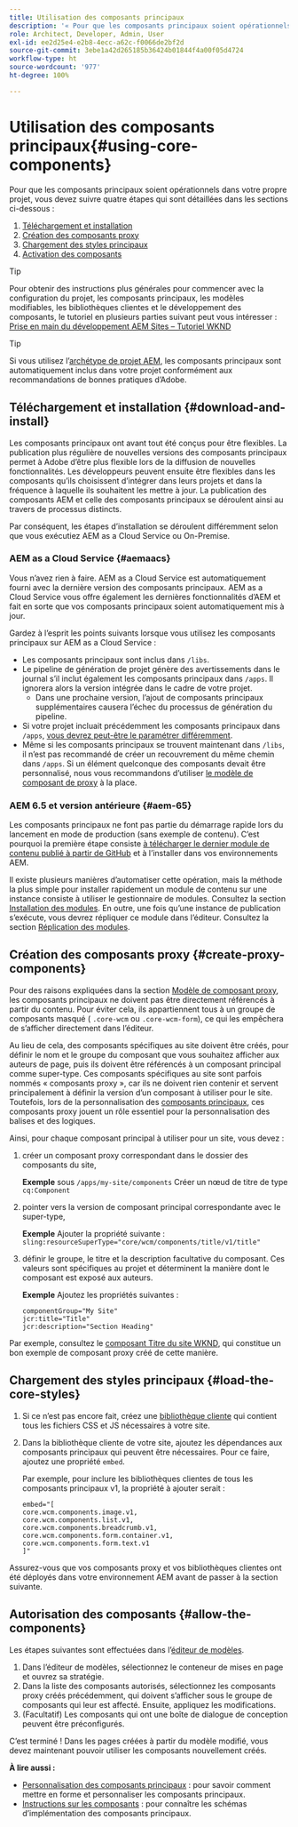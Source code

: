 ```yaml
---
title: Utilisation des composants principaux
description: '« Pour que les composants principaux soient opérationnels dans votre propre projet, suivez les quatre étapes ci-après : téléchargement et installation, création de composants proxy, chargement des styles principaux et autorisation des composants de vos modèles. »'
role: Architect, Developer, Admin, User
exl-id: ee2d25e4-e2b8-4ecc-a62c-f0066de2bf2d
source-git-commit: 3ebe1a42d265185b36424b01844f4a00f05d4724
workflow-type: ht
source-wordcount: '977'
ht-degree: 100%

---
```


# Utilisation des composants principaux{#using-core-components}

Pour que les composants principaux soient opérationnels dans votre propre projet, vous devez suivre quatre étapes qui sont détaillées dans les sections ci-dessous :

1. [Téléchargement et installation](#download-and-install)
1. [Création des composants proxy](#create-proxy-components)
1. [Chargement des styles principaux](#load-the-core-styles)
1. [Activation des composants](#allow-the-components)

>[!TIP]
>
>Pour obtenir des instructions plus générales pour commencer avec la configuration du projet, les composants principaux, les modèles modifiables, les bibliothèques clientes et le développement des composants, le tutoriel en plusieurs parties suivant peut vous intéresser :\
>[Prise en main du développement AEM Sites – Tutoriel WKND](https://docs.adobe.com/content/help/fr-FR/experience-manager-learn/getting-started-wknd-tutorial-develop/overview.html)

>[!TIP]
>
>Si vous utilisez l’[archétype de projet AEM](/help/developing/archetype/overview.md), les composants principaux sont automatiquement inclus dans votre projet conformément aux recommandations de bonnes pratiques d’Adobe.

## Téléchargement et installation {#download-and-install}

Les composants principaux ont avant tout été conçus pour être flexibles. La publication plus régulière de nouvelles versions des composants principaux permet à Adobe d’être plus flexible lors de la diffusion de nouvelles fonctionnalités. Les développeurs peuvent ensuite être flexibles dans les composants qu’ils choisissent d’intégrer dans leurs projets et dans la fréquence à laquelle ils souhaitent les mettre à jour. La publication des composants AEM et celle des composants principaux se déroulent ainsi au travers de processus distincts.

Par conséquent, les étapes d’installation se déroulent différemment selon que vous exécutiez AEM as a Cloud Service ou On-Premise.

### AEM as a Cloud Service {#aemaacs}

Vous n’avez rien à faire. AEM as a Cloud Service est automatiquement fourni avec la dernière version des composants principaux. AEM as a Cloud Service vous offre également les dernières fonctionnalités d’AEM et fait en sorte que vos composants principaux soient automatiquement mis à jour.

Gardez à l’esprit les points suivants lorsque vous utilisez les composants principaux sur AEM as a Cloud Service :

* Les composants principaux sont inclus dans `/libs`.
* Le pipeline de génération de projet génère des avertissements dans le journal s’il inclut également les composants principaux dans `/apps`. Il ignorera alors la version intégrée dans le cadre de votre projet.
   * Dans une prochaine version, l’ajout de composants principaux supplémentaires causera l’échec du processus de génération du pipeline.
* Si votre projet incluait précédemment les composants principaux dans `/apps`, [vous devrez peut-être le paramétrer différemment](/help/developing/overview.md#via-aemaacs).
* Même si les composants principaux se trouvent maintenant dans `/libs`, il n’est pas recommandé de créer un recouvrement du même chemin dans `/apps`. Si un élément quelconque des composants devait être personnalisé, nous vous recommandons d’utiliser [le modèle de composant de proxy](/help/developing/guidelines.md#proxy-component-pattern) à la place.

### AEM 6.5 et version antérieure {#aem-65}

Les composants principaux ne font pas partie du démarrage rapide lors du lancement en mode de production (sans exemple de contenu). C’est pourquoi la première étape consiste [à télécharger le dernier module de contenu publié à partir de GitHub](https://github.com/adobe/aem-core-wcm-components/releases/latest) et à l’installer dans vos environnements AEM.

Il existe plusieurs manières d’automatiser cette opération, mais la méthode la plus simple pour installer rapidement un module de contenu sur une instance consiste à utiliser le gestionnaire de modules. Consultez la section [Installation des modules](https://docs.adobe.com/content/help/fr-FR/experience-manager-65/administering/contentmanagement/package-manager.html#installing-packages). En outre, une fois qu’une instance de publication s’exécute, vous devrez répliquer ce module dans l’éditeur. Consultez la section [Réplication des modules](https://docs.adobe.com/content/help/fr-FR/experience-manager-65/administering/contentmanagement/package-manager.html#replicating-packages).

## Création des composants proxy {#create-proxy-components}

Pour des raisons expliquées dans la section [Modèle de composant proxy](/help/developing/guidelines.md#proxy-component-pattern), les composants principaux ne doivent pas être directement référencés à partir du contenu. Pour éviter cela, ils appartiennent tous à un groupe de composants masqué ( `.core-wcm` ou `.core-wcm-form`), ce qui les empêchera de s’afficher directement dans l’éditeur.

Au lieu de cela, des composants spécifiques au site doivent être créés, pour définir le nom et le groupe du composant que vous souhaitez afficher aux auteurs de page, puis ils doivent être référencés à un composant principal comme super-type. Ces composants spécifiques au site sont parfois nommés « composants proxy », car ils ne doivent rien contenir et servent principalement à définir la version d’un composant à utiliser pour le site. Toutefois, lors de la personnalisation des [composants principaux](/help/developing/customizing.md), ces composants proxy jouent un rôle essentiel pour la personnalisation des balises et des logiques.

Ainsi, pour chaque composant principal à utiliser pour un site, vous devez :

1. créer un composant proxy correspondant dans le dossier des composants du site,

   **Exemple**
sous `/apps/my-site/components` Créer un nœud de titre de type `cq:Component`

1. pointer vers la version de composant principal correspondante avec le super-type,

   **Exemple**
Ajouter la propriété suivante :\
   `sling:resourceSuperType="core/wcm/components/title/v1/title"`

1. définir le groupe, le titre et la description facultative du composant. Ces valeurs sont spécifiques au projet et déterminent la manière dont le composant est exposé aux auteurs.

   **Exemple**
Ajoutez les propriétés suivantes :

   ```shell
   componentGroup="My Site"
   jcr:title="Title"  
   jcr:description="Section Heading"
   ```

Par exemple, consultez le [composant Titre du site WKND](https://github.com/adobe/aem-guides-wknd/blob/master/ui.apps/src/main/content/jcr_root/apps/wknd/components/title/.content.xml), qui constitue un bon exemple de composant proxy créé de cette manière.

## Chargement des styles principaux {#load-the-core-styles}

1. Si ce n’est pas encore fait, créez une [bibliothèque cliente](https://experienceleague.adobe.com/docs/experience-manager-cloud-service/implementing/developing/full-stack/clientlibs.html?lang=fr-FR) qui contient tous les fichiers CSS et JS nécessaires à votre site.
1. Dans la bibliothèque cliente de votre site, ajoutez les dépendances aux composants principaux qui peuvent être nécessaires. Pour ce faire, ajoutez une propriété `embed`.

   Par exemple, pour inclure les bibliothèques clientes de tous les composants principaux v1, la propriété à ajouter serait :

   ```shell
   embed="[  
   core.wcm.components.image.v1,  
   core.wcm.components.list.v1,  
   core.wcm.components.breadcrumb.v1,  
   core.wcm.components.form.container.v1,  
   core.wcm.components.form.text.v1  
   ]"
   ```

Assurez-vous que vos composants proxy et vos bibliothèques clientes ont été déployés dans votre environnement AEM avant de passer à la section suivante.

## Autorisation des composants {#allow-the-components}

Les étapes suivantes sont effectuées dans l’[éditeur de modèles](https://docs.adobe.com/content/help/fr-FR/experience-manager-cloud-service/sites/authoring/features/templates.html).

1. Dans l’éditeur de modèles, sélectionnez le conteneur de mises en page et ouvrez sa stratégie.
1. Dans la liste des composants autorisés, sélectionnez les composants proxy créés précédemment, qui doivent s’afficher sous le groupe de composants qui leur est affecté. Ensuite, appliquez les modifications.
1. (Facultatif) Les composants qui ont une boîte de dialogue de conception peuvent être préconfigurés.

C’est terminé ! Dans les pages créées à partir du modèle modifié, vous devez maintenant pouvoir utiliser les composants nouvellement créés.

**À lire aussi :**

* [Personnalisation des composants principaux](/help/developing/customizing.md) : pour savoir comment mettre en forme et personnaliser les composants principaux.
* [Instructions sur les composants](/help/developing/guidelines.md) : pour connaître les schémas d’implémentation des composants principaux.
